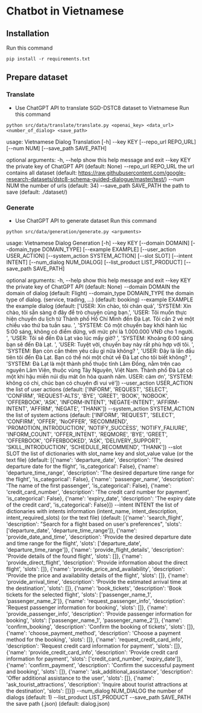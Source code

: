 # Chatbot in Vietnamese
## Installation
Run this command
```
pip install -r requirements.txt
```
## Prepare dataset
### Translate
* Use ChatGPT API to translate SGD-DSTC8 dataset to Vietnamese 
Run this command
```
python src/data/translate/translate.py <openai_key> <data_url> <number_of_dialog> <save_path>
```
usage: Vietnamese Dialog Translation [-h] --key KEY [--repo_url REPO_URL] [--num NUM] [--save_path SAVE_PATH]

optional arguments:
  -h, --help            show this help message and exit
  --key KEY             the private key of ChatGPT API (default: None)
  --repo_url REPO_URL   the url contains all dataset (default: https://raw.githubusercontent.com/google-research-datasets/dstc8-schema-guided-dialogue/master/test/)
  --num NUM             the number of urls (default: 34)
  --save_path SAVE_PATH
                        the path to save (default: ./dataset/)
### Generate
* Use ChatGPT API to generate dataset
Run this command 
```
python src/data/generation/generate.py <arguments>
```
usage: Vietnamese Dialog Generation [-h] --key KEY [--domain DOMAIN] [--domain_type DOMAIN_TYPE] [--example EXAMPLE] [--user_action USER_ACTION] [--system_action SYSTEM_ACTION] [--slot SLOT] [--intent INTENT] [--num_dialog NUM_DIALOG] [--list_product LIST_PRODUCT] [--save_path SAVE_PATH]

optional arguments:
  -h, --help            show this help message and exit
  --key KEY             the private key of ChatGPT API (default: None)
  --domain DOMAIN       the domain of dialog (default: Flight)
  --domain_type DOMAIN_TYPE
                        the domain type of dialog. (service, trading, ...) (default: booking)
  --example EXAMPLE     the example dialog (default: ['USER: Xin chào, tôi chán quá', 'SYSTEM: Xin chào, tôi sẵn sàng ở đây để trò chuyện cùng bạn.', 'USER: Tôi muốn thực hiện chuyến du lịch từ Thành phố Hồ Chí Minh đến Đà Lạt. Tôi cần 2 vé một chiều vào thứ ba tuần sau. ', 'SYSTEM: Có một chuyến bay khởi hành lúc 5:00
                        sáng, không có điểm dừng, với mức phí là 1.000.000 VNĐ cho 1 người. ', 'USER: Tôi sẽ đến Đà Lạt vào lúc mấy giờ? ', 'SYSTEM: Khoảng 6:00 sáng bạn sẽ đến Đà Lạt. ', 'USER: Tuyệt vời, chuyến bay này rất phù hợp với tôi. ', 'SYSTEM: Bạn còn cần thêm yêu cầu gì nữa không? ', 'USER: Đây là lần đầu tiên
                        tôi đến Đà Lạt. Bạn có thể nói một chút về Đà Lạt cho tôi biết không? ', 'SYSTEM: Đà Lạt là một thành phố thuộc tỉnh Lâm Đồng, nằm trên cao nguyên Lâm Viên, thuộc vùng Tây Nguyên, Việt Nam. Thành phố Đà Lạt có một khí hậu miền núi dịu mát ôn hòa quanh năm. USER: cảm ơn', 'SYSTEM: không có chi, chúc
                        bạn có chuyên đi vui vẻ'])
  --user_action USER_ACTION
                        the list of user actions (default: ['INFORM', 'REQUEST', 'SELECT', 'CONFIRM', 'REQUEST-ALTS', 'BYE', 'GREET', 'BOOK', 'NOBOOK', 'OFFERBOOK', 'ASK', 'INFORM-INTENT', 'NEGATE-INTENT', 'AFFIRM-INTENT', 'AFFIRM', 'NEGATE', 'THANK'])
  --system_action SYSTEM_ACTION
                        the list of system actions (default: ['INFORM', 'REQUEST', 'SELECT', 'CONFIRM', 'OFFER', 'NoOFFER', 'RECOMMEND', 'PROMOTION_INTRODUCTION', 'NOTIFY_SUCCESS', 'NOTIFY_FALIURE', 'INFORM_COUNT', 'OFFER_INTENT', 'REQMORE', 'BYE', 'GREET', 'OFFERBOOK', 'OFFERBOOKED', 'ASK', 'DELIVERY_SUPPORT',
                        'SKILL_INTRODUCTION', 'SCHEDULE_RECOMMEND', 'THANK'])
  --slot SLOT           the list of dictionaries with slot_name key and slot_value value (or the text file) (default: [{'name': 'departure_date', 'description': 'The desired departure date for the flight', 'is_categorical': False}, {'name': 'departure_time_range', 'description': 'The desired departure time range for the
                        flight', 'is_categorical': False}, {'name': 'passenger_name', 'description': 'The name of the first passenger', 'is_categorical': False}, {'name': 'credit_card_number', 'description': 'The credit card number for payment', 'is_categorical': False}, {'name': 'expiry_date', 'description': 'The expiry
                        date of the credit card', 'is_categorical': False}])
  --intent INTENT       the list of dictionaries with intents information (intent_name, intent_description, intent_required_slots) (or the text file) (default: [{'name': 'search_flight', 'description': "Search for a flight based on user's preferences", 'slots': ['departure_date', 'departure_time_range']}, {'name':
                        'provide_date_and_time', 'description': 'Provide the desired departure date and time range for the flight', 'slots': ['departure_date', 'departure_time_range']}, {'name': 'provide_flight_details', 'description': 'Provide details of the found flight', 'slots': []}, {'name': 'provide_direct_flight',
                        'description': 'Provide information about the direct flight', 'slots': []}, {'name': 'provide_price_and_availability', 'description': 'Provide the price and availability details of the flight', 'slots': []}, {'name': 'provide_arrival_time', 'description': 'Provide the estimated arrival time at the
                        destination', 'slots': []}, {'name': 'book_tickets', 'description': 'Book tickets for the selected flight', 'slots': ['passenger_name_1', 'passenger_name_2']}, {'name': 'request_passenger_info', 'description': 'Request passenger information for booking', 'slots': []}, {'name':
                        'provide_passenger_info', 'description': 'Provide passenger information for booking', 'slots': ['passenger_name_1', 'passenger_name_2']}, {'name': 'confirm_booking', 'description': 'Confirm the booking of tickets', 'slots': []}, {'name': 'choose_payment_method', 'description': 'Choose a payment
                        method for the booking', 'slots': []}, {'name': 'request_credit_card_info', 'description': 'Request credit card information for payment', 'slots': []}, {'name': 'provide_credit_card_info', 'description': 'Provide credit card information for payment', 'slots': ['credit_card_number', 'expiry_date']},
                        {'name': 'confirm_payment', 'description': 'Confirm the successful payment and booking', 'slots': []}, {'name': 'ask_additional_assistance', 'description': 'Offer additional assistance to the user', 'slots': []}, {'name': 'ask_tourist_attractions', 'description': 'Inquire about tourist attractions at
                        the destination', 'slots': []}])
  --num_dialog NUM_DIALOG
                        the number of dialogs (default: 1)
  --list_product LIST_PRODUCT
  --save_path SAVE_PATH
                        the save path (.json) (default: dialog.json)
